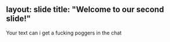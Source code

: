 layout: slide
title: "Welcome to our second slide!"
---
Your text
can i get a fucking poggers in the chat
